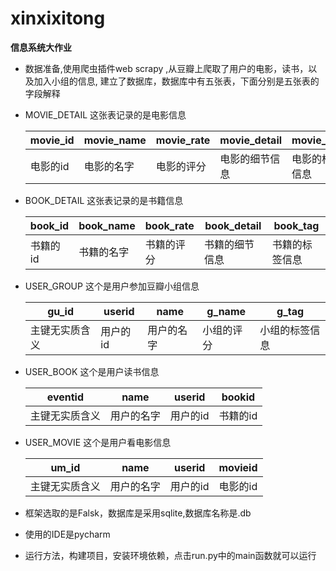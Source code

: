 # xinxixitong

__信息系统大作业__

+ 数据准备,使用爬虫插件web scrapy ,从豆瓣上爬取了用户的电影，读书，以及加入小组的信息, 建立了数据库，数据库中有五张表，下面分别是五张表的字段解释

+ MOVIE_DETAIL 这张表记录的是电影信息 

  |movie_id|movie_name|movie_rate|movie_detail|movie_tag|
  |-----|-----|----|------|-------|
  |电影的id|电影的名字|电影的评分|电影的细节信息|电影的标签信息|

+ BOOK_DETAIL 这张表记录的是书籍信息 

  |book_id|book_name|book_rate|book_detail|book_tag|
  |-----|-----|----|------|-------|
  |书籍的id|书籍的名字|书籍的评分|书籍的细节信息|书籍的标签信息|

+ USER_GROUP 这个是用户参加豆瓣小组信息

  |gu_id|userid|name|g_name|g_tag|
  |-----|------|-----|------|------|
  |主键无实质含义|用户的id|用户的名字|小组的评分|小组的标签信息|
  
+ USER_BOOK 这个是用户读书信息

  |eventid|name|userid|bookid|
  |-----|-----|----|------|
  |主键无实质含义|用户的名字|用户的id|书籍的id|
  
+ USER_MOVIE 这个是用户看电影信息

  |um_id|name|userid|movieid|
  |-----|-----|----|------|
  |主键无实质含义|用户的名字|用户的id|电影的id|

+ 框架选取的是Falsk，数据库是采用sqlite,数据库名称是.db
+ 使用的IDE是pycharm
+ 运行方法，构建项目，安装环境依赖，点击run.py中的main函数就可以运行
